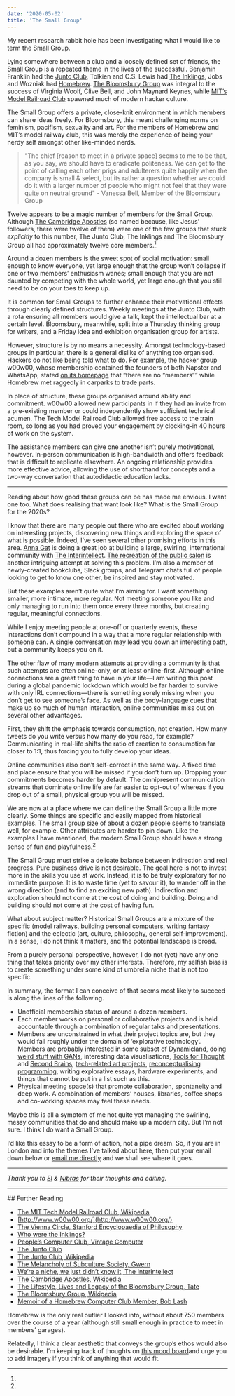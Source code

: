 ```yaml
---
date: '2020-05-02'
title: 'The Small Group'
---
```


My recent research rabbit hole has been investigating what I would
like to term the Small Group.

Lying somewhere between a club and a loosely defined set of friends,
the Small Group is a repeated theme in the lives of the successful.
Benjamin Franklin had the
[Junto Club](http://www.benjamin-franklin-history.org/junto-club/),
Tolkien and C.S. Lewis had
[The Inklings](https://www.ignatius.com/promotions/looking-for-the-king/who-were-the-inklings.htm),
Jobs and Wozniak had
[Homebrew](https://en.wikipedia.org/wiki/Homebrew_Computer_Club).
[The Bloomsbury Group](https://en.wikipedia.org/wiki/Bloomsbury_Group)
was integral to the success of Virginia Woolf, Clive Bell, and John
Maynard Keynes, while
[MIT’s Model Railroad Club](https://en.wikipedia.org/wiki/Tech_Model_Railroad_Club)
spawned much of modern hacker culture.

The Small Group offers a private, close-knit environment in which
members can share ideas freely. For Bloomsbury, this meant challenging
norms on feminism, pacifism, sexuality and art. For the members of
Homebrew and MIT’s model railway club, this was merely the experience
of being your nerdy self amongst other like-minded nerds.

> "The chief [reason to meet in a private space] seems to me to be
> that, as you say, we should have to eradicate politeness. We can get
> to the point of calling each other prigs and adulterers quite
> happily when the company is small & select, but its rather a
> question whether we could do it with a larger number of people who
> might not feel that they were quite on neutral ground" - Vanessa
> Bell, Member of the Bloomsbury Group

Twelve appears to be a magic number of members for the Small Group.
Although
[The Cambridge Apostles](https://en.wikipedia.org/wiki/Cambridge_Apostles)
(so named because, like Jesus’ followers, there were twelve of them)
were one of the few groups that stuck _explicitly_ to this number, The
Junto Club, The Inklings and The Bloomsbury Group all had
approximately twelve core members.[^1]

Around a dozen members is the sweet spot of social motivation: small
enough to know everyone, yet large enough that the group won’t
collapse if one or two members’ enthusiasm wanes; small enough that
you are not daunted by competing with the whole world, yet large
enough that you still need to be on your toes to keep up.

It is common for Small Groups to further enhance their motivational
effects through clearly defined structures. Weekly meetings at the
Junto Club, with a rota ensuring all members would give a talk, kept
the intellectual bar at a certain level. Bloomsbury, meanwhile, split
into a Thursday thinking group for writers, and a Friday idea and
exhibition organisation group for artists.

However, structure is by no means a necessity. Amongst
technology-based groups in particular, there is a general dislike of
anything too organised. Hackers do not like being told what to do. For
example, the hacker group w00w00, whose membership contained the
founders of both Napster and WhatsApp, stated
[on its homepage](http://www.w00w00.org/) that “there are no
“members”” while Homebrew met raggedly in carparks to trade parts.

In place of structure, these groups organised around ability and
commitment. w00w00 allowed new participants in if they had an invite
from a pre-existing member or could independently show sufficient
technical acumen. The Tech Model Railroad Club allowed free access to
the train room, so long as you had proved your engagement by
clocking-in 40 hours of work on the system.

The assistance members can give one another isn’t purely motivational,
however. In-person communication is high-bandwidth and offers feedback
that is difficult to replicate elsewhere. An ongoing relationship
provides more effective advice, allowing the use of shorthand for
concepts and a two-way conversation that autodidactic education lacks.

---

Reading about how good these groups can be has made me envious. I want
one too. What does realising that want look like? What is the Small
Group for the 2020s?

I know that there are many people out there who are excited about
working on interesting projects, discovering new things and exploring
the space of what is possible. Indeed, I’ve seen several other
promising efforts in this area.
[Anna Gat](https://twitter.com/TheAnnaGat) is doing a great job at
building a large, swirling, international community with
[The Interintellect](https://www.interintellect.com/).
[The recreation of the public salon](https://www.publicspheresalons.com/)
is another intriguing attempt at solving this problem. I’m also a
member of newly-created bookclubs, Slack groups, and Telegram chats
full of people looking to get to know one other, be inspired and stay
motivated.

But these examples aren’t quite what I’m aiming for. I want something
smaller, more intimate, more regular. Not meeting someone you like and
only managing to run into them once every three months, but creating
regular, meaningful connections.

While I enjoy meeting people at one-off or quarterly events, these
interactions don’t compound in a way that a more regular relationship
with someone can. A single conversation may lead you down an
interesting path, but a community keeps you on it.

The other flaw of many modern attempts at providing a community is
that such attempts are often online-only, or at least online-first.
Although online connections are a great thing to have in your life—I
am writing this post during a global pandemic lockdown which would be
far harder to survive with only IRL connections—there is something
sorely missing when you don’t get to see someone’s face. As well as
the body-language cues that make up so much of human interaction,
online communities miss out on several other advantages.

First, they shift the emphasis towards consumption, not creation. How
many tweets do you write versus how many do you read, for example?
Communicating in real-life shifts the ratio of creation to consumption
far closer to 1:1, thus forcing you to fully develop your ideas.

Online communities also don’t self-correct in the same way. A fixed
time and place ensure that you will be missed if you don’t turn up.
Dropping your commitments becomes harder by default. The omnipresent
communication streams that dominate online life are far easier to
opt-out of whereas if you drop out of a small, physical group you will
be missed.

We are now at a place where we can define the Small Group a little
more clearly. Some things are specific and easily mapped from
historical examples. The small group size of about a dozen people
seems to translate well, for example. Other attributes are harder to
pin down. Like the examples I have mentioned, the modern Small Group
should have a strong sense of fun and playfulness.[^2]

The Small Group must strike a delicate balance between indirection and
real progress. Pure business drive is not desirable. The goal here is
not to invest more in the skills you use at work. Instead, it is to be
truly exploratory for no immediate purpose. It is to waste time (yet
to savour it), to wander off in the wrong direction (and to find an
exciting new path). Indirection and exploration should not come at the
cost of doing and building. Doing and building should not come at the
cost of having fun.

What about subject matter? Historical Small Groups are a mixture of
the specific (model railways, building personal computers, writing
fantasy fiction) and the eclectic (art, culture, philosophy, general
self-improvement). In a sense, I do not think it matters, and the
potential landscape is broad.

From a purely personal perspective, however, I do not (yet) have any
one thing that takes priority over my other interests. Therefore, my
selfish bias is to create something under some kind of umbrella niche
that is not too specific.

In summary, the format I can conceive of that seems most likely to
succeed is along the lines of the following.

- Unofficial membership status of around a dozen members.
- Each member works on personal or collaborative projects and is held
  accountable through a combination of regular talks and
  presentations.
- Members are unconstrained in what their project topics are, but they
  would fall roughly under the domain of ‘explorative technology’.
  Members are probably interested in some subset of
  [Dynamicland](https://dynamicland.org/), doing
  [weird stuff with GANs](https://twitter.com/hardmaru/status/1067944124328763392?s=20),
  interesting data visualisations,
  [Tools for Thought](http://www.rheingold.com/texts/tft/) and
  [Second Brains](https://www.buildingasecondbrain.com/),
  [tech-related art projects](https://www.theguardian.com/world/2020/feb/01/privacy-campaigners-dazzle-camouflage-met-police-surveillance),
  [reconceptualising programming](https://divan.dev/posts/visual_programming_go/),
  writing explorative essays, hardware experiments, and things that
  cannot be put in a list such as this.
- Physical meeting space(s) that promote collaboration, spontaneity
  and deep work. A combination of members’ houses, libraries, coffee
  shops and co-working spaces may feel these needs.

Maybe this is all a symptom of me not quite yet managing the swirling,
messy communities that do and should make up a modern city. But I’m
not sure. I think I do want a Small Group.

I’d like this essay to be a form of action, not a pipe dream. So, if
you are in London and into the themes I’ve talked about here, then put
your email down below or
[email me directly](mailto:james@jmulholland.com) and we shall see
where it goes.

---

_Thank you to [El](https://twitter.com/elaffleck) &
[Nibras](https://twitter.com/nibrasibn) for their thoughts and
editing._

---

## Further Reading

- [The MIT Tech Model Railroad Club, Wikipedia](https://en.wikipedia.org/wiki/Tech_Model_Railroad_Club)
- [http://www.w00w00.org/](http://www.w00w00.org/)
- [The Vienna Circle, Stanford Encyclopaedia of Philosophy]([https://plato.stanford.edu/entries/vienna-circle/])
- [Who were the Inklings?](%20[https://www.ignatius.com/promotions/looking-for-the-king/who-were-the-inklings.htm])
- [People’s Computer Club, Vintage Computer](https://www.vintagecomputer.net/PCC.cfm)
- [The Junto Club](http://www.benjamin-franklin-history.org/junto-club/)
- [The Junto Club, Wikipedia](<https://en.wikipedia.org/wiki/Junto_(club)>)
- [The Melancholy of Subculture Society, Gwern](https://www.gwern.net/The-Melancholy-of-Subculture-Society)
- [We’re a niche, we just didn’t know it, The Interintellect](https://medium.com/@the_i_i/were-a-niche-we-just-didn-t-know-9561f662e127)
- [The Cambridge Apostles, Wikipedia](https://en.wikipedia.org/wiki/Cambridge%5C_Apostles)
- [The Lifestyle, Lives and Legacy of the Bloomsbury Group, Tate](https://www.tate.org.uk/art/art-terms/b/bloomsbury/lifestyle-lives-and-legacy-bloomsbury-group)
- [The Bloomsbury Group, Wikipedia](https://en.wikipedia.org/wiki/Bloomsbury_Group)
- [Memoir of a Homebrew Computer Club Member, Bob Lash](http://www.bambi.net/bob/homebrew.html)

[^1]:

  Homebrew is the only real outlier I looked into, without about 750
  members over the course of a year (although still small enough in
  practice to meet in members’ garages).

[^2]:

  Relatedly, I think a clear aesthetic that conveys the group’s ethos
  would also be desirable. I’m keeping track of thoughts on
  [this mood board](https://www.are.na/james-mulholland/the-small-group)and
  urge you to add imagery if you think of anything that would fit.
